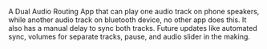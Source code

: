A Dual Audio Routing App that can play one audio track on phone speakers, while another audio track on bluetooth device, no other app does this. It also has a manual delay to sync both tracks. Future updates like automated sync, volumes for separate tracks, pause, and audio slider in the making.
